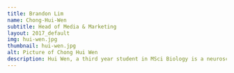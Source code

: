 ```yaml
---
title: Brandon Lim
name: Chong-Hui-Wen
subtitle: Head of Media & Marketing
layout: 2017_default
img: hui-wen.jpg
thumbnail: hui-wen.jpg
alt: Picture of Chong Hui Wen
description: Hui Wen, a third year student in MSci Biology is a neuroscientist in training who formulates ways to understand the target audience inside out and tailors the outreach strategies. With her previous experience as the Creative Director for Virgin Media UK, she is well versed in planning and coordinating marketing strategies to ensure the success of the second establishment of MSTC.
---
```

